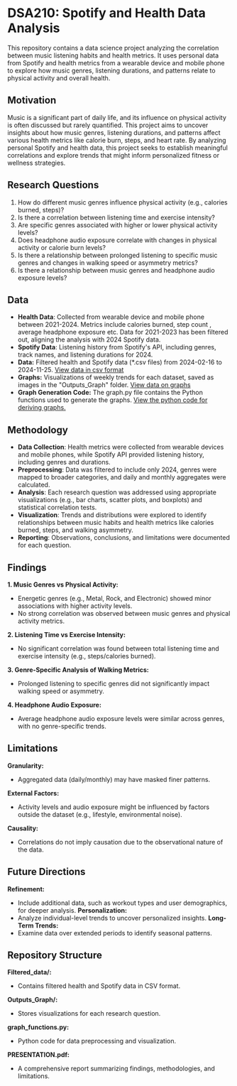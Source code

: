 # DSA210: Spotify and Health Data Analysis

This repository contains a data science project analyzing the correlation between music listening habits and health metrics. It uses personal data from Spotify and health metrics from a wearable device and mobile phone to explore how music genres, listening durations, and patterns relate to physical activity and overall health.

## **Motivation**

Music is a significant part of daily life, and its influence on physical activity is often discussed but rarely quantified. This project aims to uncover insights about how music genres, listening durations, and patterns affect various health metrics like calorie burn, steps, and heart rate. By analyzing personal Spotify and health data, this project seeks to establish meaningful correlations and explore trends that might inform personalized fitness or wellness strategies.

## **Research Questions**
1. How do different music genres influence physical activity (e.g., calories burned, steps)?
2. Is there a correlation between listening time and exercise intensity?
3. Are specific genres associated with higher or lower physical activity levels?
4. Does headphone audio exposure correlate with changes in physical activity or calorie burn levels?
5. Is there a relationship between prolonged listening to specific music genres and changes in walking speed or asymmetry metrics?
6. Is there a relationship between music genres and headphone audio exposure levels?

## **Data**
- **Health Data**: Collected from wearable device and mobile phone between 2021-2024. Metrics include calories burned, step count , average headphone exposure etc. Data for 2021-2023 has been filtered out, aligning the analysis with 2024 Spotify data.
- **Spotify Data**: Listening history from Spotify's API, including genres, track names, and listening durations for 2024.
- **Data:** Filtered health and Spotify data (*.csv files) from 2024-02-16 to 2024-11-25. [View data in csv format](./Filtered_data)
- **Graphs:** Visualizations of weekly trends for each dataset, saved as images in the "Outputs_Graph" folder. [View data on graphs](./Filtered_data/Outputs_Graph)
- **Graph Generation Code:** The graph.py file contains the Python functions used to generate the graphs. [View the python code for deriving graphs.](./Filtered_data/graph_functions.py)

## **Methodology**
- **Data Collection**: Health metrics were collected from wearable devices and mobile phones, while Spotify API provided listening history, including genres and durations.
- **Preprocessing**: Data was filtered to include only 2024, genres were mapped to broader categories, and daily and monthly aggregates were calculated.
- **Analysis**: Each research question was addressed using appropriate visualizations (e.g., bar charts, scatter plots, and boxplots) and statistical correlation tests.
- **Visualization**: Trends and distributions were explored to identify relationships between music habits and health metrics like calories burned, steps, and walking asymmetry.
- **Reporting**: Observations, conclusions, and limitations were documented for each question.

## **Findings**
**1. Music Genres vs Physical Activity:**
- Energetic genres (e.g., Metal, Rock, and Electronic) showed minor associations with higher activity levels.
- No strong correlation was observed between music genres and physical activity metrics.

**2. Listening Time vs Exercise Intensity:**
- No significant correlation was found between total listening time and exercise intensity (e.g., steps/calories burned).

**3. Genre-Specific Analysis of Walking Metrics:**
- Prolonged listening to specific genres did not significantly impact walking speed or asymmetry.

**4. Headphone Audio Exposure:**
- Average headphone audio exposure levels were similar across genres, with no genre-specific trends.


## **Limitations**
**Granularity:**
- Aggregated data (daily/monthly) may have masked finer patterns.

**External Factors:**
- Activity levels and audio exposure might be influenced by factors outside the dataset (e.g., lifestyle, environmental noise).

**Causality:**
- Correlations do not imply causation due to the observational nature of the data.

## **Future Directions**
**Refinement:**
- Include additional data, such as workout types and user demographics, for deeper analysis.
**Personalization:**
- Analyze individual-level trends to uncover personalized insights.
**Long-Term Trends:**
- Examine data over extended periods to identify seasonal patterns.

## **Repository Structure**
**Filtered_data/:**
- Contains filtered health and Spotify data in CSV format.

**Outputs_Graph/:**
- Stores visualizations for each research question.

**graph_functions.py:**
- Python code for data preprocessing and visualization.

**PRESENTATION.pdf:**
- A comprehensive report summarizing findings, methodologies, and limitations.
